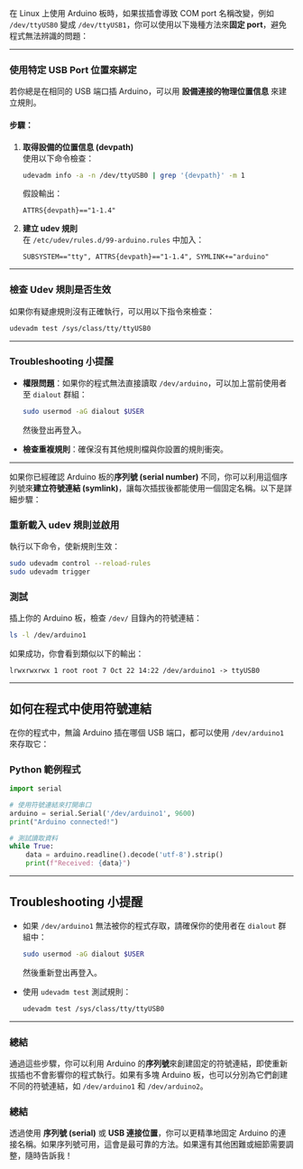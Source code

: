 在 Linux 上使用 Arduino 板時，如果拔插會導致 COM port 名稱改變，例如 `/dev/ttyUSB0` 變成 `/dev/ttyUSB1`，你可以使用以下幾種方法來**固定 port**，避免程式無法辨識的問題：

---

### **使用特定 USB Port 位置來綁定**  
若你總是在相同的 USB 端口插 Arduino，可以用 **設備連接的物理位置信息** 來建立規則。

#### **步驟：**
1. **取得設備的位置信息 (devpath)**  
   使用以下命令檢查：
   ```bash
   udevadm info -a -n /dev/ttyUSB0 | grep '{devpath}' -m 1
   ```
   假設輸出：
   ```
   ATTRS{devpath}=="1-1.4"
   ```

2. **建立 udev 規則**  
   在 `/etc/udev/rules.d/99-arduino.rules` 中加入：
   ```
   SUBSYSTEM=="tty", ATTRS{devpath}=="1-1.4", SYMLINK+="arduino"
   ```

---

### **檢查 Udev 規則是否生效**  
如果你有疑慮規則沒有正確執行，可以用以下指令來檢查：
```bash
udevadm test /sys/class/tty/ttyUSB0
```

---

### **Troubleshooting 小提醒**
- **權限問題**：如果你的程式無法直接讀取 `/dev/arduino`，可以加上當前使用者至 `dialout` 群組：
  ```bash
  sudo usermod -aG dialout $USER
  ```
  然後登出再登入。

- **檢查重複規則**：確保沒有其他規則檔與你設置的規則衝突。

---

如果你已經確認 Arduino 板的**序列號 (serial number)** 不同，你可以利用這個序列號來**建立符號連結 (symlink)**，讓每次插拔後都能使用一個固定名稱。以下是詳細步驟：

### **重新載入 udev 規則並啟用**
執行以下命令，使新規則生效：
```bash
sudo udevadm control --reload-rules
sudo udevadm trigger
```

### **測試**
插上你的 Arduino 板，檢查 `/dev/` 目錄內的符號連結：
```bash
ls -l /dev/arduino1
```
如果成功，你會看到類似以下的輸出：
```
lrwxrwxrwx 1 root root 7 Oct 22 14:22 /dev/arduino1 -> ttyUSB0
```

---

## **如何在程式中使用符號連結**
在你的程式中，無論 Arduino 插在哪個 USB 端口，都可以使用 `/dev/arduino1` 來存取它：

### **Python 範例程式**
```python
import serial

# 使用符號連結來打開串口
arduino = serial.Serial('/dev/arduino1', 9600)
print("Arduino connected!")

# 測試讀取資料
while True:
    data = arduino.readline().decode('utf-8').strip()
    print(f"Received: {data}")
```

---

## **Troubleshooting 小提醒**
- 如果 `/dev/arduino1` 無法被你的程式存取，請確保你的使用者在 `dialout` 群組中：
  ```bash
  sudo usermod -aG dialout $USER
  ```
  然後重新登出再登入。

- 使用 `udevadm test` 測試規則：
  ```bash
  udevadm test /sys/class/tty/ttyUSB0
  ```

---

### **總結**
通過這些步驟，你可以利用 Arduino 的**序列號**來創建固定的符號連結，即使重新拔插也不會影響你的程式執行。如果有多塊 Arduino 板，也可以分別為它們創建不同的符號連結，如 `/dev/arduino1` 和 `/dev/arduino2`。

### **總結**
透過使用 **序列號 (serial)** 或 **USB 連接位置**，你可以更精準地固定 Arduino 的連接名稱。如果序列號可用，這會是最可靠的方法。如果還有其他困難或細節需要調整，隨時告訴我！